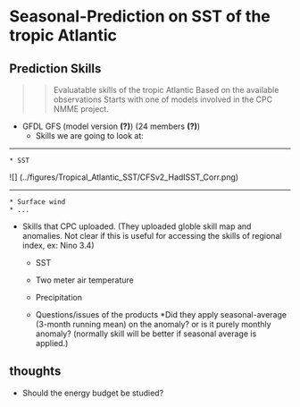 # Seasonal-Prediction on SST of the tropic Atlantic 

## Prediction Skills
>> Evaluatable skills of the tropic Atlantic
>> Based on the available observations
>> Starts with one of models involved in the CPC NMME project.
 
* GFDL GFS (model version __(?)__) (24 members __(?)__)
  * Skills we are going to look at:
- - -
    * SST 
![] (../figures/Tropical_Atlantic_SST/CFSv2_HadISST_Corr.png)
- - -
    * Surface wind
    * ...
  * Skills that CPC uploaded. (They uploaded globle skill map and anomalies. Not clear if this is useful for accessing the skills of regional index, ex: Nino 3.4)
    * SST
    * Two meter air temperature
    * Precipitation 

    * Questions/issues of the products
      *Did they apply seasonal-average (3-month running mean) on the anomaly?
or is it purely monthly anomaly? (normally skill will be better if seasonal average is applied.)


## thoughts
  * Should the energy budget be studied? 


